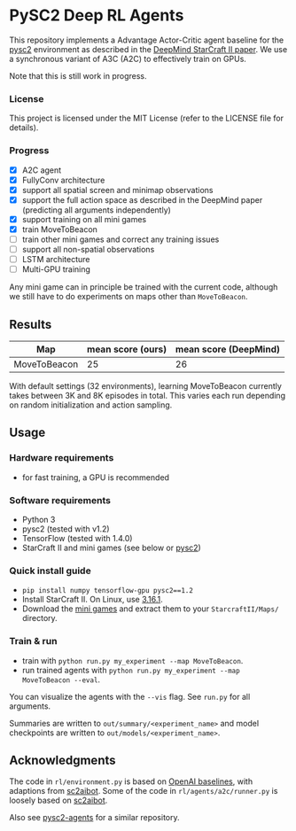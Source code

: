 # PySC2 Deep RL Agents

This repository implements a Advantage Actor-Critic agent baseline for the
[pysc2](https://github.com/deepmind/pysc2/)
environment as described in the
[DeepMind StarCraft II paper](https://deepmind.com/documents/110/sc2le.pdf).
We use a synchronous variant of A3C (A2C) to effectively train on GPUs.

Note that this is still work in progress.

### License

This project is licensed under the MIT License (refer to the LICENSE file for details).

### Progress
- [x] A2C agent
- [x] FullyConv architecture
- [x] support all spatial screen and minimap observations
- [x] support the full action space as described in the DeepMind paper
(predicting all arguments independently)
- [x] support training on all mini games
- [x] train MoveToBeacon
- [ ] train other mini games and correct any training issues
- [ ] support all non-spatial observations
- [ ] LSTM architecture
- [ ] Multi-GPU training

Any mini game can in principle be trained with the current code,
although we still have to do experiments on maps other than `MoveToBeacon`.

## Results

| Map | mean score (ours) | mean score (DeepMind) |
| --- | --- | --- |
| MoveToBeacon | 25 | 26 |

With default settings (32 environments), learning MoveToBeacon currently
takes between 3K and 8K episodes in total.
This varies each run depending on random initialization and action sampling.

## Usage

### Hardware requirements
- for fast training, a GPU is recommended

### Software requirements
- Python 3
- pysc2 (tested with v1.2)
- TensorFlow (tested with 1.4.0)
- StarCraft II and mini games (see below or
  [pysc2](https://github.com/deepmind/pysc2/))

### Quick install guide
- `pip install numpy tensorflow-gpu pysc2==1.2`
- Install StarCraft II. On Linux, use
[3.16.1](http://blzdistsc2-a.akamaihd.net/Linux/SC2.3.16.1.zip).
- Download the
[mini games](https://github.com/deepmind/pysc2/releases/download/v1.2/mini_games.zip)
and extract them to your `StarcraftII/Maps/` directory.

### Train & run
- train with `python run.py my_experiment --map MoveToBeacon`.
- run trained agents with `python run.py my_experiment --map MoveToBeacon --eval`.

You can visualize the agents with the `--vis` flag.
See `run.py` for all arguments.

Summaries are written to `out/summary/<experiment_name>`
and model checkpoints are written to `out/models/<experiment_name>`.


## Acknowledgments
The code in `rl/environment.py` is based on
[OpenAI baselines](https://github.com/openai/baselines/tree/master/baselines/a2c),
with adaptions from
[sc2aibot](https://github.com/pekaalto/sc2aibot).
Some of the code in `rl/agents/a2c/runner.py` is loosely based on
[sc2aibot](https://github.com/pekaalto/sc2aibot).

Also see
[pysc2-agents](https://github.com/xhujoy/pysc2-agents)
for a similar repository.
